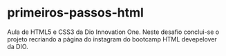 # primeiros-passos-html
Aula de HTML5 e CSS3 da Dio Innovation One.
Neste desafio conclui-se o projeto recriando a página do instagram do bootcamp HTML devepelover da DIO.
